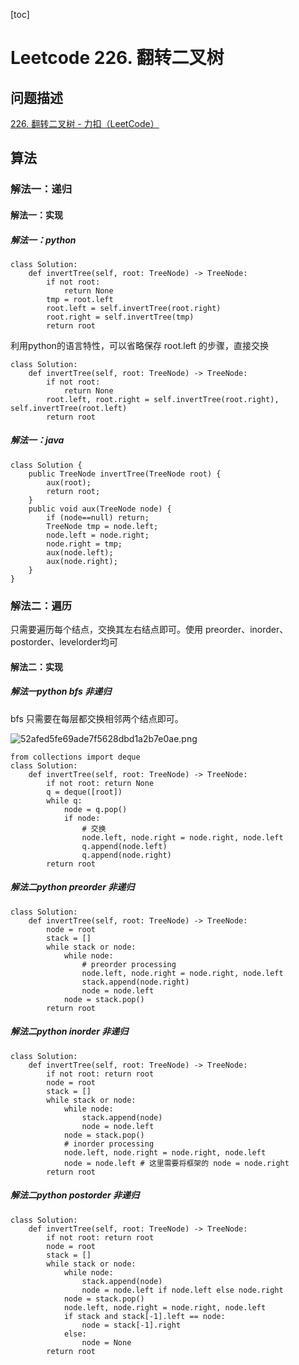 

[toc] 

# Leetcode 226. 翻转二叉树

## 问题描述

[226. 翻转二叉树 - 力扣（LeetCode）](https://leetcode-cn.com/problems/invert-binary-tree/)

## 算法

### 解法一：递归

#### 解法一：实现

##### 解法一：python

```
class Solution:
    def invertTree(self, root: TreeNode) -> TreeNode:
        if not root:
            return None
        tmp = root.left
        root.left = self.invertTree(root.right)
        root.right = self.invertTree(tmp)
        return root
```

利用python的语言特性，可以省略保存 root.left 的步骤，直接交换

```
class Solution:
    def invertTree(self, root: TreeNode) -> TreeNode:
        if not root:
            return None
        root.left, root.right = self.invertTree(root.right), self.invertTree(root.left)
        return root
```

##### 解法一：java

```
class Solution {
    public TreeNode invertTree(TreeNode root) {
        aux(root);
        return root;
    }
    public void aux(TreeNode node) {
        if (node==null) return;
        TreeNode tmp = node.left;
        node.left = node.right;
        node.right = tmp;
        aux(node.left);
        aux(node.right);
    }
}
```

### 解法二：遍历

只需要遍历每个结点，交换其左右结点即可。使用 preorder、inorder、postorder、levelorder均可

#### 解法二：实现

##### 解法一python bfs 非递归

bfs 只需要在每层都交换相邻两个结点即可。

![52afed5fe69ade7f5628dbd1a2b7e0ae.png](evernotecid://8E200321-31A9-427B-BECA-CC44235980BC/appyinxiangcom/22483756/ENResource/p11228)

```
from collections import deque
class Solution:
    def invertTree(self, root: TreeNode) -> TreeNode:
        if not root: return None
        q = deque([root])
        while q:
            node = q.pop()
            if node:
                # 交换
                node.left, node.right = node.right, node.left
                q.append(node.left)
                q.append(node.right)
        return root
```


##### 解法二python preorder 非递归

```
class Solution:
    def invertTree(self, root: TreeNode) -> TreeNode:
        node = root
        stack = []
        while stack or node:
            while node:
                # preorder processing
                node.left, node.right = node.right, node.left  
                stack.append(node.right)
                node = node.left
            node = stack.pop()
        return root
```

##### 解法二python inorder 非递归

```
class Solution:
    def invertTree(self, root: TreeNode) -> TreeNode:
        if not root: return root
        node = root
        stack = []
        while stack or node:
            while node:
                stack.append(node)
                node = node.left
            node = stack.pop()
            # inorder processing
            node.left, node.right = node.right, node.left
            node = node.left # 这里需要将框架的 node = node.right
        return root
```

##### 解法二python postorder 非递归

```
class Solution:
    def invertTree(self, root: TreeNode) -> TreeNode:
        if not root: return root
        node = root
        stack = []
        while stack or node:
            while node:
                stack.append(node)
                node = node.left if node.left else node.right
            node = stack.pop()
            node.left, node.right = node.right, node.left
            if stack and stack[-1].left == node:
                node = stack[-1].right
            else:
                node = None
        return root
```

